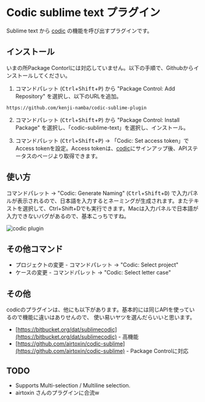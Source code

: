 # Codic sublime text プラグイン
Sublime text から [codic](https://codic.jp/) の機能を呼び出すプラグインです。

## インストール
いまの所Package Contorlには対応していません。以下の手順で、Githubからインストールしてください。

1. コマンドパレット (<kbd>Ctrl</kbd>+<kbd>Shift</kbd>+<kbd>P</kbd>) から  "Package Control: Add Repository" を選択し、以下のURLを追加。
 
 `https://github.com/kenji-namba/codic-sublime-plugin`

2. コマンドパレット (<kbd>Ctrl</kbd>+<kbd>Shift</kbd>+<kbd>P</kbd>) から  "Package Control: Install Package" を選択し、「codic-sublime-text」を選択し、インストール。

3. コマンドパレット (<kbd>Ctrl</kbd>+<kbd>Shift</kbd>+<kbd>P</kbd>) -> 「Codic: Set access token」でAccess tokenを設定。Access tokenは、[codic](https://codic.jp/)にサインアップ後、APIステータスのページより取得できます。

## 使い方
コマンドパレット → "Codic: Generate Naming" (<kbd>Ctrl</kbd>+<kbd>Shift</kbd>+<kbd>D</kbd>) で入力パネルが表示されるので、日本語を入力するとネーミングが生成されます。またテキストを選択して、Ctrl+Shift+Dでも実行できます。Macは入力パネルで日本語が入力できないバグがあるので、基本こっちですね。

![codic plugin](https://codic.jp/external/github/sublime.png)

## その他コマンド
- プロジェクトの変更 - コマンドパレット → "Codic: Select project"
- ケースの変更 - コマンドパレット →  "Codic: Select letter case"

## その他
codicのプラグインは、他にも以下があります。基本的には同じAPIを使っているので機能に違いはありせんので、
使い易いヤツを選んだらいいと思います。

- [https://bitbucket.org/dat/sublimecodic](https://bitbucket.org/dat/sublimecodic) - 高機能
- [https://github.com/airtoxin/codic-sublime](https://github.com/airtoxin/codic-sublime) - Package Controlに対応

## TODO
- Supports Multi-selection / Multiline selection.
- airtoxin さんのプラグインに合流w
